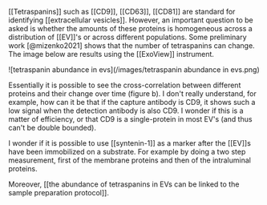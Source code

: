 [[Tetraspanins]] such as [[CD9]], [[CD63]], [[CD81]] are standard for identifying [[extracellular vesicles]]. However, an important question to be asked is whether the amounts of these proteins is homogeneous across a distribution of [[EV]]'s or across different populations. Some preliminary work [@mizenko2021] shows that the number of tetraspanins can change. The image below are results using the [[ExoView]] instrument.

![tetraspanin abundance in evs](/images/tetraspanin abundance in evs.png)

Essentially it is possible to see the cross-correlation between different proteins and their change over time (figure b). I don't really understand, for example, how can it be that if the capture antibody is CD9, it shows such a low signal when the detection antibody is also CD9. I wonder if this is a matter of efficiency, or that CD9 is a single-protein in most EV's (and thus can't be double bounded). 

I wonder if it is possible to use [[syntenin-1]] as a marker after the [[EV]]s have been immobilized on a substrate. For example by doing a two step measurement, first of the membrane proteins and then of the intraluminal proteins. 

Moreover, [[the abundance of tetraspanins in EVs can be linked to the sample preparation protocol]]. 